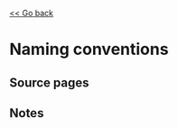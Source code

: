 [<< Go back](https://artoasmith.github.io/sf-preps/)

# Naming conventions

## Source pages

## Notes
